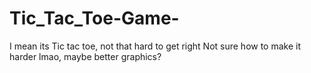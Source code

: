 # Tic_Tac_Toe-Game-
I mean its Tic tac toe, not that hard to get right
Not sure how to make it harder lmao, maybe better graphics?
